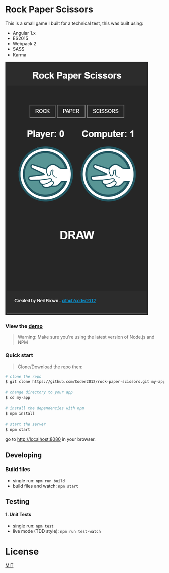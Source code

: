 # Rock Paper Scissors

This is a small game I built for a technical test, this was built using:

* Angular 1.x
* ES2015
* Webpack 2
* SASS
* Karma

![alt text](https://github.com/Coder2012/rock-paper-scissors/blob/master/screenshots/rpc.png "Rock Paper Scissors screenshot")

### View the [demo](https://coder2012.github.io/rock-paper-scissors/dist/)

>Warning: Make sure you're using the latest version of Node.js and NPM

### Quick start

> Clone/Download the repo then:

```bash
# clone the repo
$ git clone https://github.com/Coder2012/rock-paper-scissors.git my-app

# change directory to your app
$ cd my-app

# install the dependencies with npm
$ npm install

# start the server
$ npm start
```

go to [http://localhost:8080](http://localhost:8080) in your browser.

## Developing

### Build files

* single run: `npm run build`
* build files and watch: `npm start`

## Testing

#### 1. Unit Tests

* single run: `npm test`
* live mode (TDD style): `npm run test-watch`

# License

[MIT](/LICENSE)
